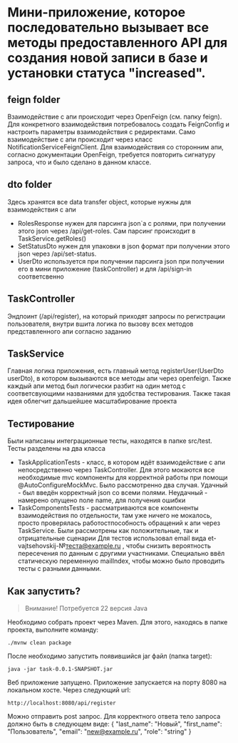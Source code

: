 # Мини-приложение, которое последовательно вызывает все методы предоставленного API для создания новой записи в базе и установки статуса "increased".
## feign folder
Взаимодействие с апи происходит через OpenFeign (см. папку feign). Для конкретного взаимодействия потребовалось создать FeignConfig и настроить параметры взаимодействия с редиректами.
Само взаимодействие с апи происходит через класс NotificationServiceFeignClient. Для взаимодействия со сторонним апи, согласно документации OpenFeign, требуется повторить сигнатуру запроса, что и было сделано в данном классе.
## dto folder
Здесь хранятся все data transfer object, которые нужны для взаимодействия с апи
- RolesResponse нужен для парсинга json`а с ролями, при получении этого json через /api/get-roles. Сам парсинг происходит в TaskService.getRoles()
- SetStatusDto нужен для упаковки в json формат при получении этого json через /api/set-status.
- UserDto используется при получении парсинга json при получении его в мини приложение (taskController) и для /api/sign-in соответсвенно
## TaskController
Эндпоинт (/api/register), на который приходят запросы по регистрации пользователя, внутри вшита логика по вызову всех методов представленного апи согласно заданию
## TaskService
Главная логика приложения, есть главный метод registerUser(UserDto userDto), в котором вызываются все методы апи через openfeign. Также каждый апи метод был логически разбит на один метод с соответсвующими названиями
для удобства тестирования. Также такая идея облегчит дальшейшее масштабирование проекта
## Тестирование
Были написаны интеграционные тесты, находятся в папке src/test. Тесты разделены на два класса
* TaskApplicationTests - класс, в котором идёт взаимодействие с апи непосредственно через TaskController. Для этого мокаются все необходимые mvc компоненты для корректной работы при помощи @AutoConfigureMockMvc.
  Было рассмотренно два случая. Удачный - был введён корректный json со всеми полями. Неудачный - намерено опущено поле name, для получения ошибки
* TaskComponentsTests - рассматриваются все компоненты взаимодействия по отдельности, там уже ничего не мокалось, просто проверялась работостпособность обращений к апи через TaskService. Были рассмотрены как положительные, так и отрицательные сценарии
Для тестов использовал email вида et-vajtsehovskij-№теста@example.ru , чтобы снизить вероятность пересечения по данным с другими участниками. Специально ввёл статическую переменную mailIndex, чтобы можно было проводить тесты
с разными данными.
## Как запустить?
> Внимание! Потребуется 22 версия Java

Необходимо собрать проект через Maven. Для этого, находясь в папке проекта, выполните команду:
```
./mvnw clean package
```
После необходимо запустить появившийся jar файл (папка target):
```
java -jar task-0.0.1-SNAPSHOT.jar
```
Веб приложение запущено. Приложение запускается на порту 8080 на локальном хосте. Через следующий url:
```
http://localhost:8080/api/register
```
Можно отправить post запрос. Для корректного ответа тело запроса должно быть в следующем виде:
{
  "last_name": "Новый",
  "first_name": "Пользователь",
  "email": "new@example.ru",
  "role": "string"
}
